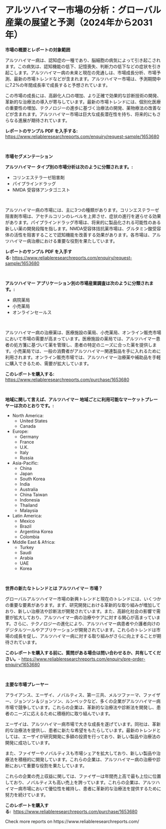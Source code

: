<p><h1>アルツハイマー市場の分析：グローバル産業の展望と予測（2024年から2031年）</h1></p><p><strong>市場の概要とレポートの対象範囲</strong></p>
<p><p>アルツハイマー病は、認知症の一種であり、脳細胞の病気によって引き起こされます。この病気は、認知機能の低下、記憶喪失、判断力の低下などの症状を引き起こします。アルツハイマー病の未来と現在の見通しは、市場成長分析、市場予測、最新の市場トレンドなどが含まれます。アルツハイマー市場は、予測期間中に7.2%の年間成長率で成長すると予想されています。</p><p>この市場の成長には、高齢化人口の増加、より正確で効果的な診断技術の開発、革新的な治療法の導入が寄与しています。最新の市場トレンドには、個別化医療の重要性の増加、テクノロジーの進歩に基づく治療法の開発、薬物療法の改善などが含まれます。アルツハイマー市場は巨大な成長潜在性を持ち、将来的にもさらなる進展が期待されています。</p></p>
<p><strong>レポートのサンプル PDF を入手する:</strong> <a href="https://www.reliableresearchreports.com/enquiry/request-sample/1653680">https://www.reliableresearchreports.com/enquiry/request-sample/1653680</a></p>
<p>&nbsp;</p>
<p><strong>市場セグメンテーション</strong></p>
<p><strong>アルツハイマー タイプ別の市場分析は次のように分類されます。:</strong></p>
<p><ul><li>コリンエステラーゼ阻害剤</li><li>パイプラインドラッグ</li><li>NMDA 受容体アンタゴニスト</li></ul></p>
<p>&nbsp;</p>
<p><p>アルツハイマー病の市場には、主に3つの種類があります。コリンエステラーゼ阻害剤市場は、アセチルコリンのレベルを上昇させ、症状の進行を遅らせる効果があります。パイプラインドラッグ市場は、将来的に製品化される可能性のある新しい薬の開発段階を指します。NMDA受容体拮抗薬市場は、グルタミン酸受容体の活性を阻害することで認知機能を改善する効果があります。各市場は、アルツハイマー病治療における重要な役割を果たしています。</p></p>
<p><strong>レポートのサンプル PDF を入手する:</strong>&nbsp;<a href="https://www.reliableresearchreports.com/enquiry/request-sample/1653680">https://www.reliableresearchreports.com/enquiry/request-sample/1653680</a></p>
<p>&nbsp;</p>
<p><strong> アルツハイマー アプリケーション別の市場産業調査は次のように分類されます。:</strong></p>
<p><ul><li>病院薬局</li><li>小売薬局</li><li>オンラインセールス</li></ul></p>
<p>&nbsp;</p>
<p><p>アルツハイマー病の治療薬は、医療施設の薬局、小売薬局、オンライン販売市場において市場の需要が高まっています。医療施設の薬局では、アルツハイマー患者の処方箋に基づいて薬を管理し、患者の特定のニーズに合った薬を提供します。小売薬局では、一般の消費者がアルツハイマー関連製品を手に入れるために利用されます。オンライン販売市場では、アルツハイマー治療薬や補助品を手軽に購入できるため、需要が拡大しています。</p></p>
<p><strong>このレポートを購入する:</strong>&nbsp; <a href="https://www.reliableresearchreports.com/purchase/1653680">https://www.reliableresearchreports.com/purchase/1653680</a></p>
<p>&nbsp;</p>
<p><strong>地域に関して言えば、アルツハイマー 地域ごとに利用可能なマーケットプレーヤーは次のとおりです。:</strong></p>
<p><ul>
    <li>
        North America:
        <ul>
            <li>United States</li>
            <li>Canada</li>
        </ul>
    </li>
    <li>
        Europe:
        <ul>
            <li>Germany</li>
            <li>France</li>
            <li>U.K.</li>
            <li>Italy</li>
            <li>Russia</li>
        </ul>
    </li>
    <li>
        Asia-Pacific:
        <ul>
            <li>China</li>
            <li>Japan</li>
            <li>South Korea</li>
            <li>India</li>
            <li>Australia</li>
            <li>China Taiwan</li>
            <li>Indonesia</li>
            <li>Thailand</li>
            <li>Malaysia</li>
        </ul>
    </li>
    <li>
        Latin America:
        <ul>
            <li>Mexico</li>
            <li>Brazil</li>
            <li>Argentina Korea</li>
            <li>Colombia</li>
        </ul>
    </li>
    <li>
        Middle East & Africa:
        <ul>
            <li>Turkey</li>
            <li>Saudi</li>
            <li>Arabia</li>
            <li>UAE</li>
            <li>Korea</li>
        </ul>
    </li>
    </ul></p>
<p>&nbsp;</p>
<p><strong>世界の新たなトレンドとは アルツハイマー 市場？</strong></p>
<p><p>グローバルアルツハイマー市場の新興トレンドと現在のトレンドには、いくつかの重要な要素があります。まず、研究開発における革新的な取り組みが増加しており、新しい治療法や診断法が開発されています。また、高齢化社会の影響で需要が拡大しており、アルツハイマー病の治療やケアに対する関心が高まっています。さらに、テクノロジーの進化により、アルツハイマー病患者や介護者向けのデジタルツールやアプリケーションが開発されています。これらのトレンドは市場の成長を促し、アルツハイマー病に対する取り組みがさらに向上することが期待されています。</p></p>
<p><strong>このレポートを購入する前に、質問がある場合は問い合わせるか、共有してください。</strong>- <a href="https://www.reliableresearchreports.com/enquiry/pre-order-enquiry/1653680">https://www.reliableresearchreports.com/enquiry/pre-order-enquiry/1653680</a></p>
<p>&nbsp;</p>
<p><strong>主要な市場プレーヤー</strong></p>
<p><p>アライアンス、エーザイ、ノバルティス、第一三共、メルツファーマ、ファイザー、ジョンソン＆ジョンソン、ルンベックなど、多くの企業がアルツハイマー病市場で競争しています。これらの企業は、革新的な治療法や診断法を開発し、患者のニーズに応えるために積極的に取り組んでいます。</p><p>エーザイは、アルツハイマー病市場で大きな成長を遂げています。同社は、革新的な治療法を提供し、患者に新たな希望をもたらしています。最新のトレンドとしては、エーザイが研究開発に多額の投資を行っており、新しい製品や治療法の開発に成功しています。</p><p>また、ファイザーやノバルティスも市場シェアを拡大しており、新しい製品や治療法を積極的に開発しています。これらの企業は、アルツハイマー病の治療や診断において重要な役割を果たしています。</p><p>これらの企業の売上収益に関しては、ファイザーは年間売上高で最も上位に位置しており、ノバルティスも高い売上を誇っています。これらの企業は、アルツハイマー病市場において優位性を維持し、患者に革新的な治療法を提供するために努力を続けています。</p></p>
<p><strong>このレポートを購入する:</strong>&nbsp;&nbsp;<a href="https://www.reliableresearchreports.com/purchase/1653680">https://www.reliableresearchreports.com/purchase/1653680</a></p>
<p>Check more reports on https://www.reliableresearchreports.com/</p>